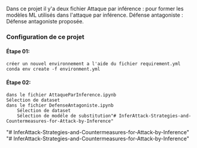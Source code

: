 Dans ce projet il y'a deux fichier
	Attaque par inférence : pour former les modèles ML utilisés dans l'attaque par inférence.
	Défense antagoniste : Défense antagoniste proposée.


### Configuration de ce projet

#### Étape 01:
    créer un nouvel environnement a l'aide du fichier requirement.yml
	conda env create -f environment.yml



#### Étape 02:
    dans le fichier AttaqueParInference.ipynb
	Sélection de dataset
    dans le fichier DefenseAntagoniste.ipynb	
    	Sélection de dataset
    	Sélection de modéle de substitution"# InferAttack-Strategies-and-Countermeasures-for-Attack-by-Inference" 
"# InferAttack-Strategies-and-Countermeasures-for-Attack-by-Inference" 
"# InferAttack-Strategies-and-Countermeasures-for-Attack-by-Inference" 
